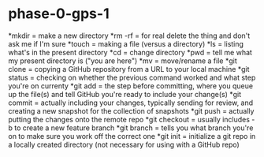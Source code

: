 # phase-0-gps-1

*mkdir = make a new directory
*rm -rf = for real delete the thing and don't ask me if I'm sure
*touch = making a file (versus a directory)
*ls = listing what's in the present directory
*cd = change directory
*pwd = tell me what my present directory is ("you are here")
*mv = move/rename a file
*git clone = copying a GitHub repository from a URL to your local machine
*git status = checking on whether the previous command worked and what step you're on currenty
*git add = the step before committing, where you queue up the file(s) and tell GitHub you're ready to include your change(s)
*git commit = actually including your changes, typically sending for review, and creating a new snapshot for the collection of snapshots
*git push = actually putting the changes onto the remote repo
*git checkout = usually includes -b to create a new feature branch
*git branch = tells you what branch you're on to make sure you work off the correct one
*git init = initialize a git repo in a locally created directory (not necessary for using with a GitHub repo)